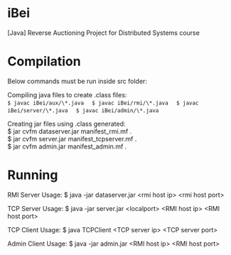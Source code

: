 # iBei
[Java] Reverse Auctioning Project for Distributed Systems course

# Compilation
Below commands must be run inside src folder:

Compiling java files to create .class files:  
`$ javac iBei/aux/\*.java  `
`$ javac iBei/rmi/\*.java  `
`$ javac iBei/server/\*.java  `
`$ javac iBei/admin/\*.java  `

Creating jar files using .class generated:  
$ jar cvfm dataserver.jar manifest_rmi.mf .  
$ jar cvfm server.jar manifest_tcpserver.mf .  
$ jar cvfm admin.jar manifest_admin.mf .  

# Running

RMI Server 
Usage: $ java -jar dataserver.jar \<rmi host ip> \<rmi host port>

TCP Server
Usage: $ java -jar server.jar \<localport> \<RMI host ip> \<RMI host port>

TCP Client
Usage: $ java TCPClient \<TCP server ip> \<TCP server port>

Admin Client
Usage: $ java -jar admin.jar \<RMI host ip> \<RMI host port>


